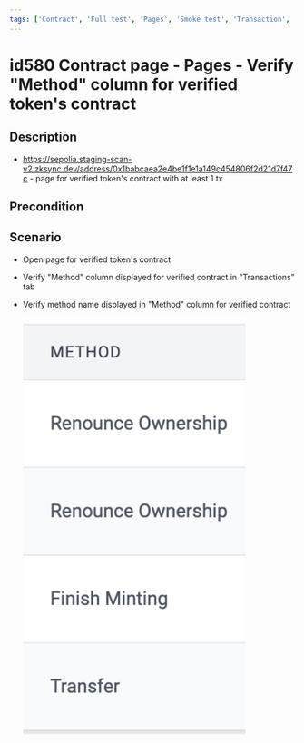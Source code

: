 ```yaml
---
tags: ['Contract', 'Full test', 'Pages', 'Smoke test', 'Transaction', 'Automated', 'Active']
---
```


# id580 Contract page - Pages - Verify "Method" column for verified token's contract

## Description
  - https://sepolia.staging-scan-v2.zksync.dev/address/0x1babcaea2e4be1f1e1a149c454806f2d21d7f47c - page for verified token's contract with at least 1 tx

## Precondition


## Scenario
- Open page for verified token's contract
- Verify "Method" column displayed for verified contract in "Transactions" tab
- Verify method name displayed in "Method" column for verified contract

  ![Screenshot](../../../../static/img/Pages/Contracts/id580_1.png)